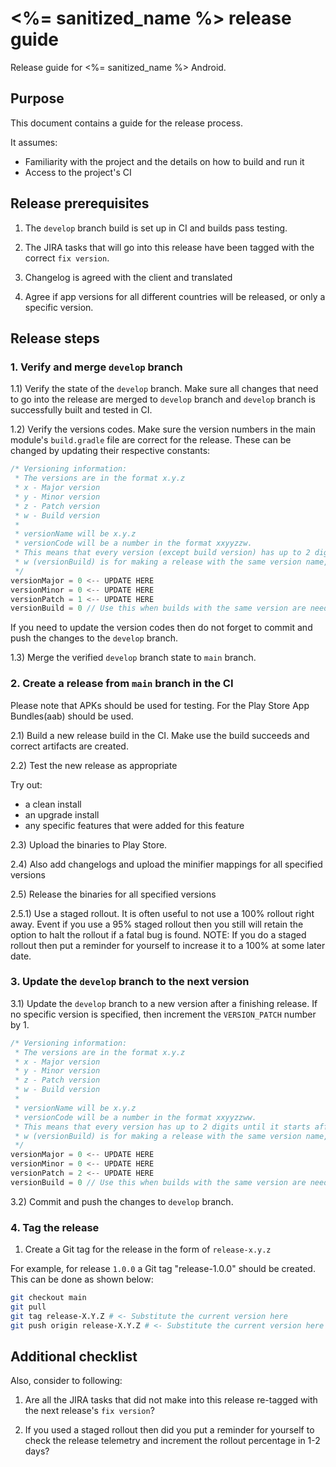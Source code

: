 # <%= sanitized_name %> release guide

Release guide for <%= sanitized_name %> Android.

## Purpose

This document contains a guide for the release process. 

It assumes:

- Familiarity with the project and the details on how to build and run it
- Access to the project's CI

## Release prerequisites

1) The `develop` branch build is set up in CI and builds pass testing.

2) The JIRA tasks that will go into this release have been tagged with the correct `fix version`.

3) Changelog is agreed with the client and translated

4) Agree if app versions for all different countries will be released, or only a specific version.

## Release steps

### 1. Verify and merge `develop` branch

1.1) Verify the state of the `develop` branch. Make sure all changes that need to go into the release are merged to `develop` branch and `develop` branch is successfully built and tested in CI.

1.2) Verify the versions codes. Make sure the version numbers in the main module's `build.gradle` file are correct for the release. These can be changed by updating their respective constants:

```groovy
/* Versioning information:
 * The versions are in the format x.y.z
 * x - Major version
 * y - Minor version
 * z - Patch version
 * w - Build version
 *
 * versionName will be x.y.z
 * versionCode will be a number in the format xxyyzzw.
 * This means that every version (except build version) has up to 2 digits until it starts affecting other numbers.
 * w (versionBuild) is for making a release with the same version name, but different version code.
 */
versionMajor = 0 <-- UPDATE HERE
versionMinor = 0 <-- UPDATE HERE
versionPatch = 1 <-- UPDATE HERE
versionBuild = 0 // Use this when builds with the same version are needed. Change to 0 once done
```

If you need to update the version codes then do not forget to commit and push the changes to the `develop` branch.

1.3) Merge the verified `develop` branch state to `main` branch. 

### 2. Create a release from `main` branch in the CI

Please note that APKs should be used for testing.
For the Play Store App Bundles(aab) should be used.

2.1) Build a new release build in the CI. Make use the build succeeds and correct artifacts are created.

2.2) Test the new release as appropriate

Try out:

-  a clean install
- an upgrade install
- any specific features that were added for this feature

2.3) Upload the binaries to Play Store.

2.4) Also add changelogs and upload the minifier mappings for all specified versions

2.5) Release the binaries for all specified versions

2.5.1) Use a staged rollout. It is often useful to not use a 100% rollout right away. Event if you use a 95% staged rollout then you still will retain the option to halt the rollout if a fatal bug is found. NOTE: If you do a staged rollout then put a reminder for yourself to increase it to a 100% at some later date.

### 3. Update the `develop` branch to the next version

3.1) Update the `develop` branch to a new version after a finishing release. If no specific version is specified, then increment the `VERSION_PATCH` number by 1.

```groovy
/* Versioning information:
 * The versions are in the format x.y.z
 * x - Major version
 * y - Minor version
 * z - Patch version
 * w - Build version
 *
 * versionName will be x.y.z
 * versionCode will be a number in the format xxyyzzww.
 * This means that every version has up to 2 digits until it starts affecting other numbers.
 * w (versionBuild) is for making a release with the same version name, but different version code.
 */
versionMajor = 0 <-- UPDATE HERE
versionMinor = 0 <-- UPDATE HERE
versionPatch = 2 <-- UPDATE HERE
versionBuild = 0 // Use this when builds with the same version are needed. Change to once done
```

 3.2) Commit and push the changes to `develop` branch.

### 4. Tag the release

1) Create a Git tag for the release in the form of `release-x.y.z`

For example, for release `1.0.0` a Git tag "release-1.0.0" should be created. This can be done as shown below:

```bash
git checkout main
git pull
git tag release-X.Y.Z # <- Substitute the current version here
git push origin release-X.Y.Z # <- Substitute the current version here
```

## Additional checklist

Also, consider to following:

1) Are all the JIRA tasks that did not make into this release re-tagged with the next release's `fix version`?

2) If you used a staged rollout then did you put a reminder for yourself to check the release telemetry and increment the rollout percentage in 1-2 days?

